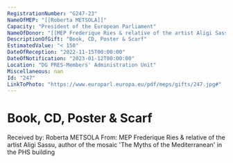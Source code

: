 ```yaml
---
RegistrationNumber: "G247-23"
NameOfMEP: "[[Roberta METSOLA]]"
Capacity: "President of the European Parliament"
NameOfDonor: "[[MEP Frederique Ries & relative of the artist Aligi Sassu, author of the mosaic 'The Myths of the Mediterranean' in the PHS building]]"
DescriptionOfGift: "Book, CD, Poster & Scarf"
EstimatedValue: "< 150"
DateOfReception: "2022-11-15T00:00:00"
DateOfNotification: "2023-01-12T00:00:00"
Location: "DG PRES-Members' Administration Unit"
Miscellaneous: nan
Id: "247"
LinkToPhoto: "https://www.europarl.europa.eu/pdf/meps/gifts/247.jpg#"
---
```


# Book, CD, Poster & Scarf

Received by: Roberta METSOLA
From: MEP Frederique Ries & relative of the artist Aligi Sassu, author of the mosaic 'The Myths of the Mediterranean' in the PHS building
